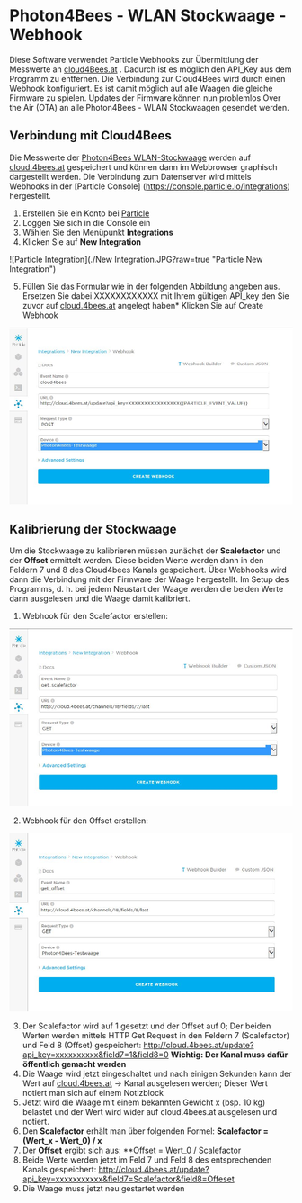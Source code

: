 # Photon4Bees - WLAN Stockwaage - Webhook

Diese Software verwendet Particle Webhooks zur Übermittlung der Messwerte an [cloud4Bees.at](http://cloud.4bees.at)
. Dadurch ist es möglich den API_Key aus dem
Programm zu entfernen. Die Verbindung zur Cloud4Bees wird durch einen Webhook konfiguriert. Es ist damit möglich auf alle Waagen die
gleiche Firmware zu spielen. Updates der Firmware können nun problemlos Over the Air (OTA) an alle Photon4Bees - WLAN Stockwaagen
gesendet werden.


## Verbindung mit Cloud4Bees

Die Messwerte der [Photon4Bees WLAN-Stockwaage](http://www.4bees.at/wiki/-/wiki/Main/Photon4Bees+-+Die+WLAN+Stockwaage) werden auf
[cloud.4bees.at](http://cloud.4bees.at) gespeichert und können dann im Webbrowser graphisch dargestellt werden.
Die Verbindung zum Datenserver wird mittels Webhooks in der [Particle Console] (https://console.particle.io/integrations) hergestellt.

1. Erstellen Sie ein Konto bei [Particle](https://particle.io)
2. Loggen Sie sich in die Console ein
3. Wählen Sie den Menüpunkt **Integrations**
4. Klicken Sie auf **New Integration**

![Particle Integration](./New Integration.JPG?raw=true "Particle New Integration")


5. Füllen Sie das Formular wie in der folgenden Abbildung angeben aus. Ersetzen Sie dabei XXXXXXXXXXXX mit Ihrem gültigen API_key
   den Sie zuvor auf [cloud.4bees.at](http://cloud.4bees.at) angelegt haben* Klicken Sie auf Create Webhook


![Particle Webhook Einstellung zur Weiterleitung der Daten an Cloud4Bees](./Webhook.JPG?raw=true "Webhook Einstellungen")



## Kalibrierung der Stockwaage

Um die Stockwaage zu kalibrieren müssen zunächst der **Scalefactor** und der **Offset** ermittelt werden. Diese beiden Werte werden
dann in den Feldern 7 und 8 des Cloud4bees Kanals gespeichert. Über Webhooks wird dann die Verbindung mit der Firmware der Waage 
hergestellt. Im Setup des Programms, d. h. bei jedem Neustart der Waage werden die beiden Werte dann ausgelesen und die Waage damit
kalibriert. 

1. Webhook für den Scalefactor erstellen:

![Particle Webhook Einstellungen für get_scalefactor](./get_scalefactor_Webhook.JPG?raw=true "Webhook Einstellungen")


2. Webhook für den Offset erstellen:

![Particle Webhook Einstellungen für get_offset](./get_offset_Webhook.JPG?raw=true "Webhook Einstellungen")


3. Der Scalefactor wird auf 1 gesetzt und der Offset auf 0; Der beiden Werten werden mittels HTTP Get Request in den Feldern 7 
   (Scalefactor) und Feld 8 (Offset) gespeichert: http://cloud.4bees.at/update?api_key=xxxxxxxxxx&field7=1&field8=0
   **Wichtig: Der Kanal muss dafür öffentlich gemacht werden**
4. Die Waage wird jetzt eingeschaltet und nach einigen Sekunden kann der Wert auf [cloud.4bees.at](http://cloud.4bees.at)
   -> Kanal ausgelesen werden; Dieser Wert notiert man sich auf einem Notizblock
5. Jetzt wird die Waage mit einem bekannten Gewicht x (bsp. 10 kg) belastet und der Wert wird wider auf cloud.4bees.at ausgelesen
   und notiert.
6. Den **Scalefactor** erhält man über folgenden Formel: **Scalefactor = (Wert_x - Wert_0) / x**
7. Der **Offset** ergibt sich aus: **Offset = Wert_0 / Scalefactor
8. Beide Werte werden jetzt im Feld 7 und Feld 8 des entsprechenden Kanals gespeichert:
   http://cloud.4bees.at/update?api_key=xxxxxxxxxxx&field7=Scalefactor&field8=Offeset
9. Die Waage muss jetzt neu gestartet werden

